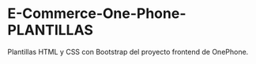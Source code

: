 # E-Commerce-One-Phone-PLANTILLAS
Plantillas HTML y CSS con Bootstrap del proyecto frontend de OnePhone.
